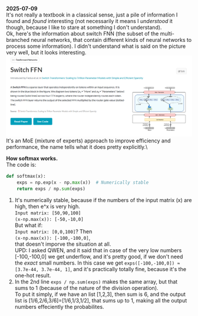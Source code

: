 **2025-07-09**\
It's not really a textbook in a classical sense, just a pile of information I found and *found* interesting (not necessarily it means I *understood* it though, because I like to stare at something I don't understand).\
Ok, here's the information about switch FNN (the subset of the multi-branched neural networks, that contain different kinds of neural networks to process some information). I didn't understand what is said on the picture very well, but it looks interesting.\
![switch-ffn](ml_diary_pictures\switch-ffn.png)\
It's an MoE (mixture of experts) approach to improve efficiency and performance, the name tells what it does pretty explicitly.\

**How softmax works.**\
The code is:
```Python
def softmax(x):
    exps = np.exp(x - np.max(x))  # Numerically stable
    return exps / np.sum(exps)
```
1) It's numerically stable, because if the numbers of the input matrix (x) are high, then e^x is very high.\
`Input matrix: [50,90,100]`\
`(x-np.max(x)): [-50,-10,0]`\
But what if:\
`Input matrix: [0,0,100]`? Then\
`(x-np.max(x)): [-100,-100,0]`,\
that doesn't imporve the situation at all.\
UPD: I asked QWEN, and it said that in case of the very low numbers [-100,-100,0] we get underflow, and it's pretty good, if we don't need the *exact* small numbers. In this case we get `exps([-100,-100,0]) ≈ [3.7e-44, 3.7e-44, 1]`, and it's practically totally fine, because it's the one-hot result.
2) In the 2nd line `exps / np.sum(exps)` makes the same array, but that sums to 1 (because of the nature of the division operation).\
To put it simply, if we have an list [1,2,3], then sum is 6, and the output list is [1/6,2/6,3/6]=[1/6,1/3,1/2], that sums up to 1, making all the output numbers effeciently the probabilites.

